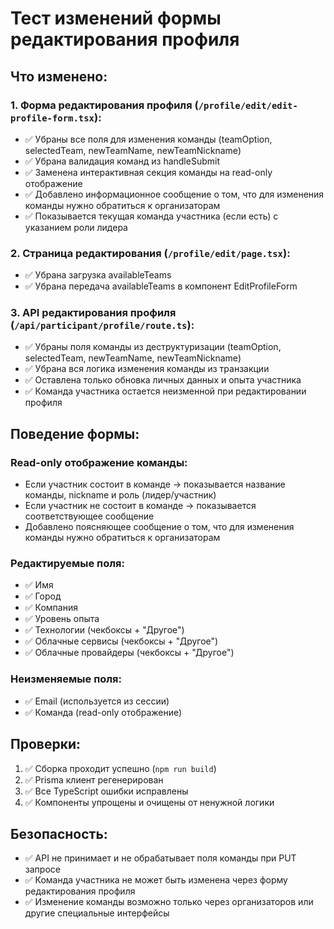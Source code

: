 # Тест изменений формы редактирования профиля

## Что изменено:

### 1. Форма редактирования профиля (`/profile/edit/edit-profile-form.tsx`):
- ✅ Убраны все поля для изменения команды (teamOption, selectedTeam, newTeamName, newTeamNickname)
- ✅ Убрана валидация команд из handleSubmit
- ✅ Заменена интерактивная секция команды на read-only отображение
- ✅ Добавлено информационное сообщение о том, что для изменения команды нужно обратиться к организаторам
- ✅ Показывается текущая команда участника (если есть) с указанием роли лидера

### 2. Страница редактирования (`/profile/edit/page.tsx`):
- ✅ Убрана загрузка availableTeams
- ✅ Убрана передача availableTeams в компонент EditProfileForm

### 3. API редактирования профиля (`/api/participant/profile/route.ts`):
- ✅ Убраны поля команды из деструктуризации (teamOption, selectedTeam, newTeamName, newTeamNickname)
- ✅ Убрана вся логика изменения команды из транзакции
- ✅ Оставлена только обновка личных данных и опыта участника
- ✅ Команда участника остается неизменной при редактировании профиля

## Поведение формы:

### Read-only отображение команды:
- Если участник состоит в команде → показывается название команды, nickname и роль (лидер/участник)
- Если участник не состоит в команде → показывается соответствующее сообщение
- Добавлено поясняющее сообщение о том, что для изменения команды нужно обратиться к организаторам

### Редактируемые поля:
- ✅ Имя
- ✅ Город
- ✅ Компания
- ✅ Уровень опыта
- ✅ Технологии (чекбоксы + "Другое")
- ✅ Облачные сервисы (чекбоксы + "Другое")
- ✅ Облачные провайдеры (чекбоксы + "Другое")

### Неизменяемые поля:
- ✅ Email (используется из сессии)
- ✅ Команда (read-only отображение)

## Проверки:
1. ✅ Сборка проходит успешно (`npm run build`)
2. ✅ Prisma клиент регенерирован
3. ✅ Все TypeScript ошибки исправлены
4. ✅ Компоненты упрощены и очищены от ненужной логики

## Безопасность:
- ✅ API не принимает и не обрабатывает поля команды при PUT запросе
- ✅ Команда участника не может быть изменена через форму редактирования профиля
- ✅ Изменение команды возможно только через организаторов или другие специальные интерфейсы
